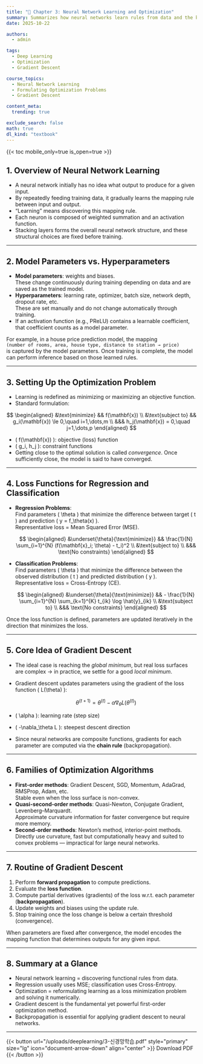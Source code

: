 ```yaml
---
title: "📁 Chapter 3: Neural Network Learning and Optimization"
summary: Summarizes how neural networks learn rules from data and the key ideas of optimization and gradient descent that make this possible.
date: 2025-10-22

authors:
  - admin

tags:
  - Deep Learning
  - Optimization
  - Gradient Descent

course_topics:
  - Neural Network Learning
  - Formulating Optimization Problems
  - Gradient Descent

content_meta:
  trending: true

exclude_search: false
math: true
dl_kind: "textbook"
---
```


{{< toc mobile_only=true is_open=true >}}

## 1. Overview of Neural Network Learning

- A neural network initially has no idea what output to produce for a given input.  
- By repeatedly feeding training data, it gradually learns the mapping rule between input and output.  
- “Learning” means discovering this mapping rule.  
- Each neuron is composed of weighted summation and an activation function.  
- Stacking layers forms the overall neural network structure, and these structural choices are fixed before training.

---

## 2. Model Parameters vs. Hyperparameters

- **Model parameters**: weights and biases.  
  These change continuously during training depending on data and are saved as the trained model.  
- **Hyperparameters**: learning rate, optimizer, batch size, network depth, dropout rate, etc.  
  These are set manually and do not change automatically through training.  
- If an activation function (e.g., PReLU) contains a learnable coefficient, that coefficient counts as a model parameter.

For example, in a house price prediction model, the mapping  
`(number of rooms, area, house type, distance to station → price)`  
is captured by the model parameters. Once training is complete, the model can perform inference based on those learned rules.

---

## 3. Setting Up the Optimization Problem

- Learning is redefined as minimizing or maximizing an objective function.  
- Standard formulation:

$$
\begin{aligned}
&\text{minimize} && f(\mathbf{x}) \\
&\text{subject to} && g_i(\mathbf{x}) \le 0,\quad i=1,\dots,m \\
&&& h_j(\mathbf{x}) = 0,\quad j=1,\dots,p
\end{aligned}
$$

- \( f(\mathbf{x}) \): objective (loss) function  
- \( g_i, h_j \): constraint functions  
- Getting close to the optimal solution is called *convergence*. Once sufficiently close, the model is said to have converged.

---

## 4. Loss Functions for Regression and Classification

- **Regression Problems**:  
  Find parameters \( \theta \) that minimize the difference between target \( t \) and prediction \( y = f_\theta(x) \).  
  Representative loss = Mean Squared Error (MSE).

  $$
  \begin{aligned}
  &\underset{\theta}{\text{minimize}} && \frac{1}{N} \sum_{i=1}^{N} (f(\mathbf{x}_i; \theta) - t_i)^2 \\
  &\text{subject to} \\
  &&& \text{No constraints}
  \end{aligned}
  $$

- **Classification Problems**:  
  Find parameters \( \theta \) that minimize the difference between the observed distribution \( t \) and predicted distribution \( y \).  
  Representative loss = Cross-Entropy (CE).

  $$
  \begin{aligned}
  &\underset{\theta}{\text{minimize}} && - \frac{1}{N} \sum_{i=1}^{N} \sum_{k=1}^{K} t_{ik} \log \hat{y}_{ik} \\
  &\text{subject to} \\
  &&& \text{No constraints}
  \end{aligned}
  $$

Once the loss function is defined, parameters are updated iteratively in the direction that minimizes the loss.

---

## 5. Core Idea of Gradient Descent

- The ideal case is reaching the *global minimum*, but real loss surfaces are complex → in practice, we settle for a good *local minimum*.  
- Gradient descent updates parameters using the gradient of the loss function \( L(\theta) \):

  $$
  \theta^{(t+1)} = \theta^{(t)} - \alpha \nabla_\theta L(\theta^{(t)})
  $$

- \( \alpha \): learning rate (step size)  
- \( -\nabla_\theta L \): steepest descent direction  
- Since neural networks are composite functions, gradients for each parameter are computed via the **chain rule** (backpropagation).

---

## 6. Families of Optimization Algorithms

- **First-order methods**: Gradient Descent, SGD, Momentum, AdaGrad, RMSProp, Adam, etc.  
  Stable even when the loss surface is non-convex.  
- **Quasi-second-order methods**: Quasi-Newton, Conjugate Gradient, Levenberg–Marquardt.  
  Approximate curvature information for faster convergence but require more memory.  
- **Second-order methods**: Newton’s method, interior-point methods.  
  Directly use curvature, fast but computationally heavy and suited to convex problems — impractical for large neural networks.

---

## 7. Routine of Gradient Descent

1. Perform **forward propagation** to compute predictions.  
2. Evaluate the **loss function**.  
3. Compute partial derivatives (gradients) of the loss w.r.t. each parameter (**backpropagation**).  
4. Update weights and biases using the update rule.  
5. Stop training once the loss change is below a certain threshold (convergence).

When parameters are fixed after convergence, the model encodes the mapping function that determines outputs for any given input.

---

## 8. Summary at a Glance

- Neural network learning = discovering functional rules from data.  
- Regression usually uses MSE; classification uses Cross-Entropy.  
- Optimization = reformulating learning as a loss minimization problem and solving it numerically.  
- Gradient descent is the fundamental yet powerful first-order optimization method.  
- Backpropagation is essential for applying gradient descent to neural networks.

---

{{< button url="/uploads/deeplearning/3-신경망학습.pdf" style="primary" size="lg" icon="document-arrow-down" align="center" >}}
Download PDF
{{< /button >}}